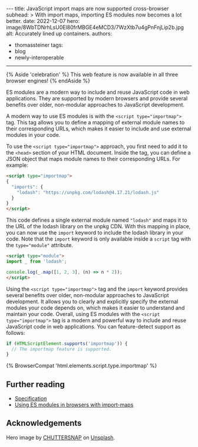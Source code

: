 ​​---
title: JavaScript import maps are now supported cross-browser
subhead: >
  With import maps, importing ES modules now becomes a lot better.
date: 2022-12-07
hero: image/8WbTDNrhLsU0El80frMBGE4eMCD3/7WzXtb7u4gPnFnjLip2b.jpg
alt: Accurately lined up containers.
authors:
  - thomassteiner
tags:
  - blog
  - newly-interoperable
---

{% Aside 'celebration' %}
This web feature is now available in all three browser engines!
{% endAside %}

ES modules are a modern way to include and reuse JavaScript code in web applications. They are supported by modern browsers and provide several benefits over older, non-modular approaches to JavaScript development.

A modern way to use ES modules is with the `<script type="importmap">` tag. This tag allows you to define a mapping of external module names to their corresponding URLs, which makes it easier to include and use external modules in your code.

To use the `<script type="importmap">` approach, you first need to add it to the `<head>` section of your HTML document. Inside the tag, you can define a JSON object that maps module names to their corresponding URLs. For example:

```html
<script type="importmap">
{
  "imports": {
    "lodash": "https://unpkg.com/lodash@4.17.21/lodash.js"
  }
}
</script>
```

This code defines a single external module named `"lodash"` and maps it to the URL of the lodash library on the unpkg CDN. With this mapping in place, you can now use the `import` keyword to include the lodash library in your code. Note that the `import` keyword is only available inside a `script` tag with the `type="module"` attribute.

```html
<script type="module">
import _ from 'lodash';

console.log(_.map([1, 2, 3], (n) => n * 2));
</script>
```

Using the `<script type="importmap">` tag and the `import` keyword provides several benefits over older, non-modular approaches to JavaScript development. It allows you to clearly and explicitly specify the external modules your code depends on, which makes it easier to understand and maintain your code. Overall, using ES modules with the `<script type="importmap">` tag is a modern and powerful way to include and reuse JavaScript code in web applications. You can feature-detect support as follows:

```js
if (HTMLScriptElement.supports('importmap')) {
  // The importmap feature is supported.
}
```

{% BrowserCompat 'html.elements.script.type.importmap' %}

## Further reading

- [Specification](https://wicg.github.io/import-maps/)
- [Using ES modules in browsers with import-maps](https://blog.logrocket.com/es-modules-in-browsers-with-import-maps/)

## Acknowledgements

Hero image by [CHUTTERSNAP](https://unsplash.com/@chuttersnap) on [Unsplash](https://unsplash.com/photos/fN603qcEA7g).
